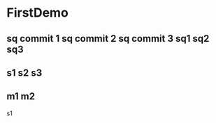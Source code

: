 # FirstDemo
sq commit 1
sq commit 2
sq commit 3
sq1
sq2
sq3
-------------------------------
s1
s2
s3
------------------
m1
m2
-----
s1
